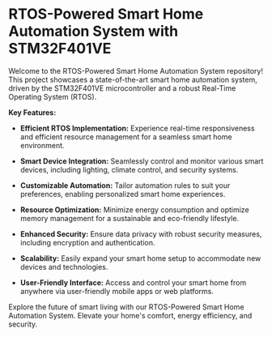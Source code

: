 # RTOS-Powered Smart Home Automation System with STM32F401VE

Welcome to the RTOS-Powered Smart Home Automation System repository! This project showcases a state-of-the-art smart home automation system, driven by the STM32F401VE microcontroller and a robust Real-Time Operating System (RTOS).

**Key Features:**

- **Efficient RTOS Implementation:** Experience real-time responsiveness and efficient resource management for a seamless smart home environment.

- **Smart Device Integration:** Seamlessly control and monitor various smart devices, including lighting, climate control, and security systems.

- **Customizable Automation:** Tailor automation rules to suit your preferences, enabling personalized smart home experiences.

- **Resource Optimization:** Minimize energy consumption and optimize memory management for a sustainable and eco-friendly lifestyle.

- **Enhanced Security:** Ensure data privacy with robust security measures, including encryption and authentication.

- **Scalability:** Easily expand your smart home setup to accommodate new devices and technologies.

- **User-Friendly Interface:** Access and control your smart home from anywhere via user-friendly mobile apps or web platforms.

Explore the future of smart living with our RTOS-Powered Smart Home Automation System. Elevate your home's comfort, energy efficiency, and security.
